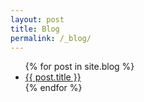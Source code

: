 ```yaml
---
layout: post
title: Blog
permalink: /_blog/
---
```


<ul>
  {% for post in site.blog %}
    <li><a href="{{ post.url }}">{{ post.title }}</a></li>
  {% endfor %}
</ul>

